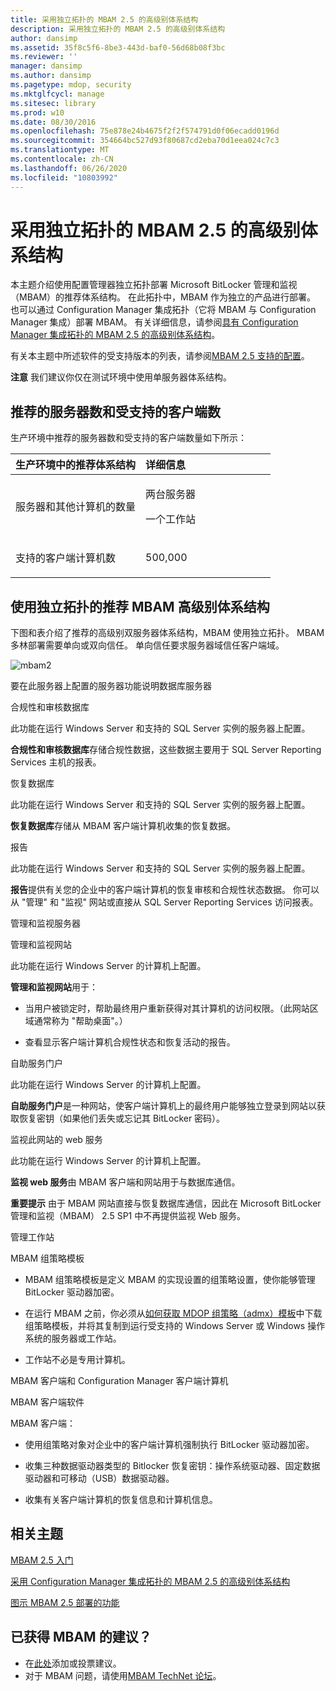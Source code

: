 ```yaml
---
title: 采用独立拓扑的 MBAM 2.5 的高级别体系结构
description: 采用独立拓扑的 MBAM 2.5 的高级别体系结构
author: dansimp
ms.assetid: 35f8c5f6-8be3-443d-baf0-56d68b08f3bc
ms.reviewer: ''
manager: dansimp
ms.author: dansimp
ms.pagetype: mdop, security
ms.mktglfcycl: manage
ms.sitesec: library
ms.prod: w10
ms.date: 08/30/2016
ms.openlocfilehash: 75e878e24b4675f2f2f574791d0f06ecadd0196d
ms.sourcegitcommit: 354664bc527d93f80687cd2eba70d1eea024c7c3
ms.translationtype: MT
ms.contentlocale: zh-CN
ms.lasthandoff: 06/26/2020
ms.locfileid: "10803992"
---
```

# 采用独立拓扑的 MBAM 2.5 的高级别体系结构


本主题介绍使用配置管理器独立拓扑部署 Microsoft BitLocker 管理和监视（MBAM）的推荐体系结构。 在此拓扑中，MBAM 作为独立的产品进行部署。 也可以通过 Configuration Manager 集成拓扑（它将 MBAM 与 Configuration Manager 集成）部署 MBAM。 有关详细信息，请参阅[具有 Configuration Manager 集成拓扑的 MBAM 2.5 的高级别体系结构](high-level-architecture-of-mbam-25-with-configuration-manager-integration-topology.md)。

有关本主题中所述软件的受支持版本的列表，请参阅[MBAM 2.5 支持的配置](mbam-25-supported-configurations.md)。

**注意** 我们建议你仅在测试环境中使用单服务器体系结构。

 

## 推荐的服务器数和受支持的客户端数


生产环境中推荐的服务器数和受支持的客户端数量如下所示：

<table>
<colgroup>
<col width="50%" />
<col width="50%" />
</colgroup>
<thead>
<tr class="header">
<th align="left">生产环境中的推荐体系结构</th>
<th align="left">详细信息</th>
</tr>
</thead>
<tbody>
<tr class="odd">
<td align="left"><p>服务器和其他计算机的数量</p></td>
<td align="left"><p>两台服务器</p>
<p>一个工作站</p></td>
</tr>
<tr class="even">
<td align="left"><p>支持的客户端计算机数</p></td>
<td align="left"><p>500,000</p></td>
</tr>
</tbody>
</table>

 

## 使用独立拓扑的推荐 MBAM 高级别体系结构


下图和表介绍了推荐的高级别双服务器体系结构，MBAM 使用独立拓扑。 MBAM 多林部署需要单向或双向信任。 单向信任要求服务器域信任客户端域。

![mbam2](images/mbam2-5-2servers.png)

要在此服务器上配置的服务器功能说明数据库服务器

合规性和审核数据库

此功能在运行 Windows Server 和支持的 SQL Server 实例的服务器上配置。

**合规性和审核数据库**存储合规性数据，这些数据主要用于 SQL Server Reporting Services 主机的报表。

恢复数据库

此功能在运行 Windows Server 和支持的 SQL Server 实例的服务器上配置。

**恢复数据库**存储从 MBAM 客户端计算机收集的恢复数据。

报告

此功能在运行 Windows Server 和支持的 SQL Server 实例的服务器上配置。

**报告**提供有关您的企业中的客户端计算机的恢复审核和合规性状态数据。 你可以从 "管理" 和 "监视" 网站或直接从 SQL Server Reporting Services 访问报表。

管理和监视服务器

管理和监视网站

此功能在运行 Windows Server 的计算机上配置。

**管理和监视网站**用于：

-   当用户被锁定时，帮助最终用户重新获得对其计算机的访问权限。（此网站区域通常称为 "帮助桌面"。）

-   查看显示客户端计算机合规性状态和恢复活动的报告。

自助服务门户

此功能在运行 Windows Server 的计算机上配置。

**自助服务门户**是一种网站，使客户端计算机上的最终用户能够独立登录到网站以获取恢复密钥（如果他们丢失或忘记其 BitLocker 密码）。

监视此网站的 web 服务

此功能在运行 Windows Server 的计算机上配置。

**监视 web 服务**由 MBAM 客户端和网站用于与数据库通信。

**重要提示** 由于 MBAM 网站直接与恢复数据库通信，因此在 Microsoft BitLocker 管理和监视（MBAM） 2.5 SP1 中不再提供监视 Web 服务。

 

管理工作站

MBAM 组策略模板

-   MBAM 组策略模板是定义 MBAM 的实现设置的组策略设置，使你能够管理 BitLocker 驱动器加密。

-   在运行 MBAM 之前，你必须从[如何获取 MDOP 组策略（admx）模板](https://go.microsoft.com/fwlink/p/?LinkId=393941)中下载组策略模板，并将其复制到运行受支持的 Windows Server 或 Windows 操作系统的服务器或工作站。

-   工作站不必是专用计算机。

MBAM 客户端和 Configuration Manager 客户端计算机

MBAM 客户端软件

MBAM 客户端：

-   使用组策略对象对企业中的客户端计算机强制执行 BitLocker 驱动器加密。

-   收集三种数据驱动器类型的 Bitlocker 恢复密钥：操作系统驱动器、固定数据驱动器和可移动（USB）数据驱动器。

-   收集有关客户端计算机的恢复信息和计算机信息。



## 相关主题


[MBAM 2.5 入门](getting-started-with-mbam-25.md)

[采用 Configuration Manager 集成拓扑的 MBAM 2.5 的高级别体系结构](high-level-architecture-of-mbam-25-with-configuration-manager-integration-topology.md)

[图示 MBAM 2.5 部署的功能](illustrated-features-of-an-mbam-25-deployment.md)

 

## 已获得 MBAM 的建议？
- 在[此处](http://mbam.uservoice.com/forums/268571-microsoft-bitlocker-administration-and-monitoring)添加或投票建议。 
- 对于 MBAM 问题，请使用[MBAM TechNet 论坛](https://social.technet.microsoft.com/Forums/home?forum=mdopmbam)。 





